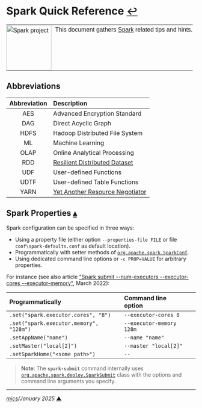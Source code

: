 # <span id="top">Spark Quick Reference</span> <span style="font-size:90%;">[↩](README.md#top)</span>

<table style="font-family:Helvetica,Arial;line-height:1.6;">
  <tr>
  <td style="border:0;padding:0 10px 0 0;min-width:120px;"><a href="https://spark.apache.org/"><img src="https://spark.apache.org/images/spark-logo-trademark.png" width="120" alt="Spark project"/></a></td>
  <td style="border:0;padding:0;vertical-align:text-top;">This document gathers <a href="https://spark.apache.org/" rel="external">Spark</a> related tips and hints.
  </td>
  </tr>
</table>

## <span id="abbreviations">Abbreviations</span>

| Abbreviation | Description                    |
|:------------:|:-------------------------------|
| AES          | Advanced Encryption Standard   |
| DAG          | Direct Acyclic Graph           |
| HDFS         | Hadoop Distributed File System |
| ML           | Machine Learning               |
| OLAP         | Online Analytical Processing   |
| RDD          | [Resilient Distributed Dataset][databricks_rdd] |
| UDF          | User-defined Functions         |
| UDTF         | User-defined Table Functions   |
| YARN         | [Yet Another Resource Negotiator][techtarget_yarn] |

## <span id="properties">Spark Properties</span> [**&#x25B4;**](#top)

Spark configuration can be specified in three ways:
- Using a property file (either option `--properties-file FILE` or file `conf\spark-defaults.conf` as default location).
- Programmatically with setter methods of [`org.apache.spark.SparkConf`](https://spark.apache.org/docs/latest/api/java/org/apache/spark/SparkConf.html).
- Using dedicated command line options or `-c PROP=VALUE` for arbitrary properties.

For instance (see also article ["Spark submit --num-executors --executor-cores --executor-memory"](https://kontext.tech/article/977/spark-submit-num-executors-executor-cores-executor-memory), March 2022):

| Programmatically                        | Command&nbsp;line option |   |
|:----------------------------------------|:-------------------------|:--|
| `.set("spark.executor.cores", "8")`     | `--executor-cores 8`     |   |
| `.set("spark.executor.memory", "128m")` | `--executor-memory 128m` |   |
| `.setAppName("name")`                   | `--name "name"`          |   |
| `.setMaster("local[2]")`                | `--master "local[2]"`    |   |
| `.setSparkHome("<some path>")`          | `--` | |

<!-- https://sparkbyexamples.com/spark/spark-submit-command/ -->
> **Note**: The **`spark-submit`** command internally uses [`org.apache.spark.deploy.SparkSubmit`](https://github.com/apache/spark/blob/master/core/src/main/scala/org/apache/spark/deploy/SparkSubmit.scala) class with the options and command line arguments you specify.

---

*[mics](https://lampwww.epfl.ch/~michelou/)/January 2025* [**&#9650;**](#top)
<span id="bottom">&nbsp;</span>

<!-- link refs -->

[blog_meakins]: https://pivotalbi.com/build-your-own-winutils-for-spark/
[databricks_rdd]: https://databricks.com/glossary/what-is-rdd
[techtarget_yarn]: https://www.techtarget.com/searchdatamanagement/definition/Apache-Hadoop-YARN-Yet-Another-Resource-Negotiator
